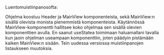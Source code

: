 Luentomuistiinpanosofta:

Ohjelma koostuu Header ja MainView komponenteista, sekä MainView:n sisällä olevista monista pienemmistä komponenteista. Käytännössä MainView-komponentti hallitsee koko ohjelmaa sen sisällä olevien komponenttien avulla. En saanut useStatea toimimaan haluamallani tavalla kun jaoin ohjelman useampaan komponenttiin, joten päädyin pistämään kaiken MainView:n sisään. Tein uudessa versiossa muistiinpanojen listaukseen muutoksia.